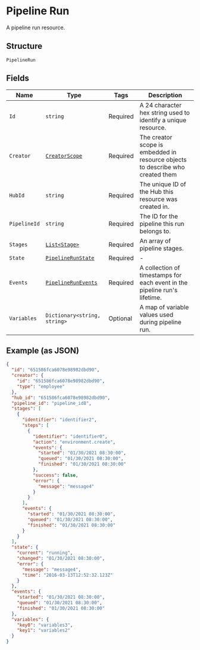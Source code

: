 
# Pipeline Run

A pipeline run resource.

## Structure

`PipelineRun`

## Fields

| Name | Type | Tags | Description |
|  --- | --- | --- | --- |
| `Id` | `string` | Required | A 24 character hex string used to identify a unique resource. |
| `Creator` | [`CreatorScope`](../../doc/models/creator-scope.md) | Required | The creator scope is embedded in resource objects to describe who created them |
| `HubId` | `string` | Required | The unique ID of the Hub this resource was created in. |
| `PipelineId` | `string` | Required | The ID for the pipeline this run belongs to. |
| `Stages` | [`List<Stage>`](../../doc/models/stage.md) | Required | An array of pipeline stages. |
| `State` | [`PipelineRunState`](../../doc/models/pipeline-run-state.md) | Required | - |
| `Events` | [`PipelineRunEvents`](../../doc/models/pipeline-run-events.md) | Required | A collection of timestamps for each event in the pipeline run's lifetime. |
| `Variables` | `Dictionary<string, string>` | Optional | A map of variable values used during pipeline run. |

## Example (as JSON)

```json
{
  "id": "651586fca6078e98982dbd90",
  "creator": {
    "id": "651586fca6078e98982dbd90",
    "type": "employee"
  },
  "hub_id": "651586fca6078e98982dbd90",
  "pipeline_id": "pipeline_id8",
  "stages": [
    {
      "identifier": "identifier2",
      "steps": [
        {
          "identifier": "identifier0",
          "action": "environment.create",
          "events": {
            "started": "01/30/2021 08:30:00",
            "queued": "01/30/2021 08:30:00",
            "finished": "01/30/2021 08:30:00"
          },
          "success": false,
          "error": {
            "message": "message4"
          }
        }
      ],
      "events": {
        "started": "01/30/2021 08:30:00",
        "queued": "01/30/2021 08:30:00",
        "finished": "01/30/2021 08:30:00"
      }
    }
  ],
  "state": {
    "current": "running",
    "changed": "01/30/2021 08:30:00",
    "error": {
      "message": "message4",
      "time": "2016-03-13T12:52:32.123Z"
    }
  },
  "events": {
    "started": "01/30/2021 08:30:00",
    "queued": "01/30/2021 08:30:00",
    "finished": "01/30/2021 08:30:00"
  },
  "variables": {
    "key0": "variables3",
    "key1": "variables2"
  }
}
```

